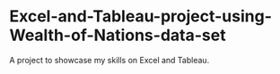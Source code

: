 # Excel-and-Tableau-project-using-Wealth-of-Nations-data-set
A project to showcase my skills on Excel and Tableau.
